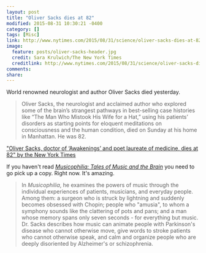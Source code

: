 ```yaml
---
layout: post
title: "Oliver Sacks dies at 82"
modified: 2015-08-31 10:30:21 -0400
category: []
tags: [Misc]
link: http://www.nytimes.com/2015/08/31/science/oliver-sacks-dies-at-82-neurologist-and-author-explored-the-brains-quirks.html
image:
  feature: posts/oliver-sacks-header.jpg
  credit: Sara Krulwich/The New York Times
  creditlink: http://www.nytimes.com/2015/08/31/science/oliver-sacks-dies-at-82-neurologist-and-author-explored-the-brains-quirks.html
comments: 
share: 
---
```


World renowned neurologist and author Oliver Sacks died yesterday.

> Oliver Sacks, the neurologist and acclaimed author who explored some of the brain’s strangest pathways in best-selling
> case histories like “The Man Who Mistook His Wife for a Hat,” using his patients’ disorders as starting points for
> eloquent meditations on consciousness and the human condition, died on Sunday at his home in Manhattan. He was 82.

["Oliver Sacks, doctor of ‘Awakenings’ and poet laureate of medicine, dies at 82" by the New York Times][1]

If you haven't read [_Musicophilia: Tales of Music and the Brain_][2] you need to go pick up a copy. Right now. It's
amazing.

> In _Musicophilia_, he examines the powers of music through the individual experiences of patients, musicians, and
> everyday people. Among them: a surgeon who is struck by lightning and suddenly becomes obsessed with Chopin; people
> who "amusia", to whom a symphony sounds like the clattering of pots and pans; and a man whose memory spans only seven
> seconds - for everything but music. Dr. Sacks describes how music can animate people with Parkinson's disease who
> cannot otherwise move, give words to stroke patients who cannot otherwise speak, and calm and organize people who are
> deeply disoriented by Alzheimer's or schizophrenia.

[1]: http://www.nytimes.com/2015/08/31/science/oliver-sacks-dies-at-82-neurologist-and-author-explored-the-brains-quirks.html
[2]: http://www.amazon.com/Musicophilia-Tales-Revised-Expanded-Edition/dp/1400033535
